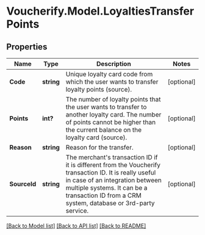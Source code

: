 # Voucherify.Model.LoyaltiesTransferPoints

## Properties

Name | Type | Description | Notes
------------ | ------------- | ------------- | -------------
**Code** | **string** | Unique loyalty card code from which the user wants to transfer loyalty points (source). | [optional] 
**Points** | **int?** | The number of loyalty points that the user wants to transfer to another loyalty card. The number of points cannot be higher than the current balance on the loyalty card (source). | [optional] 
**Reason** | **string** | Reason for the transfer. | [optional] 
**SourceId** | **string** | The merchant&#39;s transaction ID if it is different from the Voucherify transaction ID. It is really useful in case of an integration between multiple systems. It can be a transaction ID from a CRM system, database or 3rd-party service. | [optional] 

[[Back to Model list]](../README.md#documentation-for-models) [[Back to API list]](../README.md#documentation-for-api-endpoints) [[Back to README]](../README.md)

